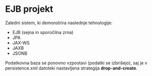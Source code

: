 # EJB projekt

Zaledni sistem, ki demonstrira naslednje tehnologije:

- EJB (sejna in sporočilna zrna)
- JPA
- JAX-WS
- JAXB
- JSONB

Podatkovna baza se ponovno vzpostavi (podatki se izbrišejo), saj je v persistence.xml datoteki nastavljena strategija **drop-and-create**.